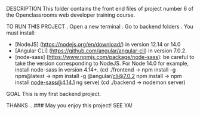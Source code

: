 DESCRIPTION
This folder contains the front end files of project number 6 of the Openclassrooms web developer training course.

TO RUN THIS PROJECT
. Open a new terminal 
. Go to backend folders 
. You must install:
  - [NodeJS] (https://nodejs.org/en/download/) in version 12.14 or 14.0
  - [Angular CLI] (https://github.com/angular/angular-cli) in version 7.0.2.
  - [node-sass] (https://www.npmjs.com/package/node-sass): be careful to take the version corresponding to NodeJS. For Node 14.0 for example, install node-sass in version 4.14+.
(cd ./frontend -> npm install -g npm@latest -> npm install -g @angular/cli@7.0.2
npm install  -> npm install node-sass@4.14.1
ng serve)
(cd ./backend -> nodemon server)

GOAL
This is my first backend project.

THANKS ...###
May you enjoy this project! SEE YA!

